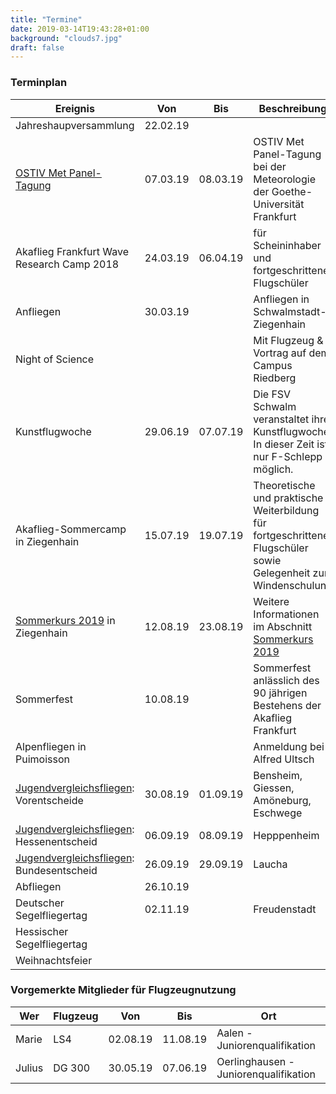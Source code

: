 ```yaml
---
title: "Termine"
date: 2019-03-14T19:43:28+01:00
background: "clouds7.jpg"
draft: false
---
```


### Terminplan

**Ereignis** | **Von** | **Bis** | **Beschreibung**
---- | ---- | ---- | ----
Jahreshaupversammlung | 22.02.19 |
[OSTIV Met Panel-Tagung](https://ostiv.org/files/ostiv-docs/met/CFP2019.pdf) | 07.03.19 | 08.03.19 | OSTIV Met Panel-Tagung bei der Meteorologie der Goethe-Universität Frankfurt
Akaflieg Frankfurt Wave Research Camp 2018 | 24.03.19 | 06.04.19 | für Scheininhaber und fortgeschrittene Flugschüler
Anfliegen | 30.03.19 | | Anfliegen in Schwalmstadt-Ziegenhain
Night of Science | | | Mit Flugzeug & Vortrag auf dem Campus Riedberg
Kunstflugwoche | 29.06.19 | 07.07.19 | Die FSV Schwalm veranstaltet ihre Kunstflugwoche. In dieser Zeit ist nur F-Schlepp möglich.
Akaflieg-Sommercamp in Ziegenhain | 15.07.19 | 19.07.19 | Theoretische und praktische Weiterbildung für fortgeschrittene Flugschüler sowie Gelegenheit zur Windenschulung
[Sommerkurs 2019](/home/sommerkurs/) in Ziegenhain | 12.08.19 | 23.08.19 | Weitere Informationen im Abschnitt [Sommerkurs 2019](/home/sommerkurs/)
Sommerfest | 10.08.19 | | Sommerfest anlässlich des 90 jährigen Bestehens der Akaflieg Frankfurt
Alpenfliegen in Puimoisson | | | Anmeldung bei Alfred Ultsch
[Jugendvergleichsfliegen](https://jugend.hlb-info.de/jugendvergleichsfliegen): Vorentscheide | 30.08.19 | 01.09.19 | Bensheim, Giessen, Amöneburg, Eschwege
[Jugendvergleichsfliegen](https://jugend.hlb-info.de/jugendvergleichsfliegen): Hessenentscheid | 06.09.19 | 08.09.19 | Hepppenheim
[Jugendvergleichsfliegen](https://jugend.hlb-info.de/jugendvergleichsfliegen): Bundesentscheid | 26.09.19 | 29.09.19 | Laucha
Abfliegen | 26.10.19 |
Deutscher Segelfliegertag | 02.11.19 | | Freudenstadt
Hessischer Segelfliegertag |
Weihnachtsfeier |

### Vorgemerkte Mitglieder für Flugzeugnutzung

**Wer** | **Flugzeug** | **Von** | **Bis** | **Ort**
---- | ---- | ---- | ---- | ----
Marie | LS4 | 02.08.19 | 11.08.19 | Aalen - Juniorenqualifikation
Julius | DG 300 | 30.05.19 | 07.06.19 | Oerlinghausen - Juniorenqualifikation
